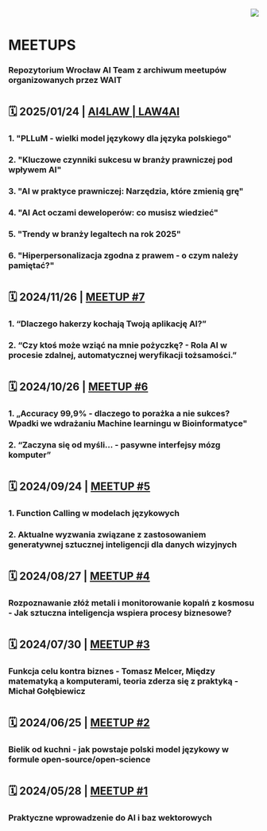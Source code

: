 
<br>

<img align="right" src="https://visitor-badge.laobi.icu/badge?page_id=wait-wro.meetups"/>
<br>

# MEETUPS
### Repozytorium Wrocław AI Team z archiwum meetupów organizowanych przez WAIT

#
## 🗓️  2025/01/24 | [AI4LAW | LAW4AI](https://github.com/wait-wro/meetups/blob/main/meetups/AI4LAW_LAW4AI.md)
### 1. "PLLuM - wielki model językowy dla języka polskiego"
### 2. "Kluczowe czynniki sukcesu w branży prawniczej pod wpływem AI"
### 3. "AI w praktyce prawniczej: Narzędzia, które zmienią grę"
### 4. "AI Act oczami deweloperów: co musisz wiedzieć"
### 5. "Trendy w branży legaltech na rok 2025"
### 6. "Hiperpersonalizacja zgodna z prawem - o czym należy pamiętać?"

#
## 🗓️  2024/11/26 | [MEETUP #7](https://github.com/wait-wro/meetups/blob/main/meetups/007Meetup.md)
### 1. “Dlaczego hakerzy kochają Twoją aplikację AI?”
### 2. “Czy ktoś może wziąć na mnie pożyczkę? - Rola AI w procesie zdalnej, automatycznej weryfikacji tożsamości.”

#
## 🗓️  2024/10/26 | [MEETUP #6](https://github.com/wait-wro/meetups/blob/006Meetup/meetups/006Meetup.md)
### 1. „Accuracy 99,9% - dlaczego to porażka a nie sukces? Wpadki we wdrażaniu Machine learningu w Bioinformatyce"
### 2. “Zaczyna się od myśli… - pasywne interfejsy mózg komputer”

#
## 🗓️  2024/09/24 | [MEETUP #5](https://github.com/wait-wro/meetups/blob/005Meetup/meetups/005Meetup.md)
### 1. Function Calling w modelach językowych
### 2. Aktualne wyzwania związane z zastosowaniem generatywnej sztucznej inteligencji dla danych wizyjnych

#
## 🗓️  2024/08/27 | [MEETUP #4](https://github.com/wait-wro/meetups/blob/004Meetup/meetups/004Meetup.md)
### Rozpoznawanie złóż metali i monitorowanie kopalń z kosmosu - Jak sztuczna inteligencja wspiera procesy biznesowe?

#
## 🗓️  2024/07/30 | [MEETUP #3](https://github.com/wait-wro/meetups/blob/003Meetup/meetups/003Meetup.md)
### Funkcja celu kontra biznes - Tomasz Melcer, Między matematyką a komputerami, teoria zderza się z praktyką - Michał Gołębiewicz

#
## 🗓️ 2024/06/25 | [MEETUP #2](https://github.com/wait-wro/meetups/blob/main/meetups/002Meetup.md)
### Bielik od kuchni - jak powstaje polski model językowy w formule open-source/open-science

#
## 🗓️ 2024/05/28 | [MEETUP #1](https://github.com/wait-wro/meetups/blob/main/meetups/001Meetup.md)
### Praktyczne wprowadzenie do AI i baz wektorowych

